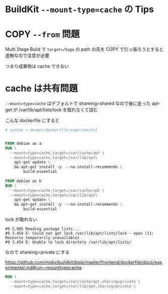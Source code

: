 BuildKit `--mount-type=cache` の Tips
=====

# COPY `--from` 問題
Multi Stage Build で `target=/hoge` の path の先を COPY  で引っ張ろうとすると虚無なので注意が必要

つまり成果物は cache できない



# cache は共有問題
`--mount=type=cache` はデフォルトで shareing=shared なので後に走った apt-get が /var/lib/apt/lists/lock を取れなくて詰む

こんな dockerfile にすると

```dockerfile
# syntax = docker/dockerfile:experimental


FROM debian as a
RUN \
  --mount=type=cache,target=/var/cache/apt \
  --mount=type=cache,target=/var/lib/apt\
    apt-get update \
    && apt-get install -y  --no-install-recommends \
        build-essential 
 
FROM debian as b
RUN \
  --mount=type=cache,target=/var/cache/apt \
  --mount=type=cache,target=/var/lib/apt\
    apt-get update \
    && apt-get install -y  --no-install-recommends \
        build-essential 
```
lock が取れない

``` 
#9 2.985 Reading package lists...
#9 3.454 E: Could not get lock /var/lib/apt/lists/lock - open (11: Resource temporarily unavailable)
#9 3.454 E: Unable to lock directory /var/lib/apt/lists/
```

なので shareing=private にする

https://github.com/moby/buildkit/blob/master/frontend/dockerfile/docs/experimental.md#run—mounttypecache

```dockerfile
RUN \
  --mount=type=cache,target=/var/cache/apt,sharing=private \
  --mount=type=cache,target=/var/lib/apt,sharing=private \
 ```
